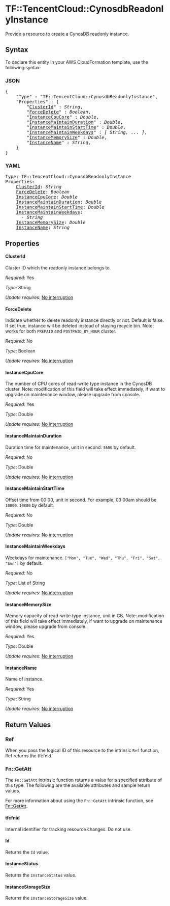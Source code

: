 # TF::TencentCloud::CynosdbReadonlyInstance

Provide a resource to create a CynosDB readonly instance.

## Syntax

To declare this entity in your AWS CloudFormation template, use the following syntax:

### JSON

<pre>
{
    "Type" : "TF::TencentCloud::CynosdbReadonlyInstance",
    "Properties" : {
        "<a href="#clusterid" title="ClusterId">ClusterId</a>" : <i>String</i>,
        "<a href="#forcedelete" title="ForceDelete">ForceDelete</a>" : <i>Boolean</i>,
        "<a href="#instancecpucore" title="InstanceCpuCore">InstanceCpuCore</a>" : <i>Double</i>,
        "<a href="#instancemaintainduration" title="InstanceMaintainDuration">InstanceMaintainDuration</a>" : <i>Double</i>,
        "<a href="#instancemaintainstarttime" title="InstanceMaintainStartTime">InstanceMaintainStartTime</a>" : <i>Double</i>,
        "<a href="#instancemaintainweekdays" title="InstanceMaintainWeekdays">InstanceMaintainWeekdays</a>" : <i>[ String, ... ]</i>,
        "<a href="#instancememorysize" title="InstanceMemorySize">InstanceMemorySize</a>" : <i>Double</i>,
        "<a href="#instancename" title="InstanceName">InstanceName</a>" : <i>String</i>,
    }
}
</pre>

### YAML

<pre>
Type: TF::TencentCloud::CynosdbReadonlyInstance
Properties:
    <a href="#clusterid" title="ClusterId">ClusterId</a>: <i>String</i>
    <a href="#forcedelete" title="ForceDelete">ForceDelete</a>: <i>Boolean</i>
    <a href="#instancecpucore" title="InstanceCpuCore">InstanceCpuCore</a>: <i>Double</i>
    <a href="#instancemaintainduration" title="InstanceMaintainDuration">InstanceMaintainDuration</a>: <i>Double</i>
    <a href="#instancemaintainstarttime" title="InstanceMaintainStartTime">InstanceMaintainStartTime</a>: <i>Double</i>
    <a href="#instancemaintainweekdays" title="InstanceMaintainWeekdays">InstanceMaintainWeekdays</a>: <i>
      - String</i>
    <a href="#instancememorysize" title="InstanceMemorySize">InstanceMemorySize</a>: <i>Double</i>
    <a href="#instancename" title="InstanceName">InstanceName</a>: <i>String</i>
</pre>

## Properties

#### ClusterId

Cluster ID which the readonly instance belongs to.

_Required_: Yes

_Type_: String

_Update requires_: [No interruption](https://docs.aws.amazon.com/AWSCloudFormation/latest/UserGuide/using-cfn-updating-stacks-update-behaviors.html#update-no-interrupt)

#### ForceDelete

Indicate whether to delete readonly instance directly or not. Default is false. If set true, instance will be deleted instead of staying recycle bin. Note: works for both `PREPAID` and `POSTPAID_BY_HOUR` cluster.

_Required_: No

_Type_: Boolean

_Update requires_: [No interruption](https://docs.aws.amazon.com/AWSCloudFormation/latest/UserGuide/using-cfn-updating-stacks-update-behaviors.html#update-no-interrupt)

#### InstanceCpuCore

The number of CPU cores of read-write type instance in the CynosDB cluster. Note: modification of this field will take effect immediately, if want to upgrade on maintenance window, please upgrade from console.

_Required_: Yes

_Type_: Double

_Update requires_: [No interruption](https://docs.aws.amazon.com/AWSCloudFormation/latest/UserGuide/using-cfn-updating-stacks-update-behaviors.html#update-no-interrupt)

#### InstanceMaintainDuration

Duration time for maintenance, unit in second. `3600` by default.

_Required_: No

_Type_: Double

_Update requires_: [No interruption](https://docs.aws.amazon.com/AWSCloudFormation/latest/UserGuide/using-cfn-updating-stacks-update-behaviors.html#update-no-interrupt)

#### InstanceMaintainStartTime

Offset time from 00:00, unit in second. For example, 03:00am should be `10800`. `10800` by default.

_Required_: No

_Type_: Double

_Update requires_: [No interruption](https://docs.aws.amazon.com/AWSCloudFormation/latest/UserGuide/using-cfn-updating-stacks-update-behaviors.html#update-no-interrupt)

#### InstanceMaintainWeekdays

Weekdays for maintenance. `["Mon", "Tue", "Wed", "Thu", "Fri", "Sat", "Sun"]` by default.

_Required_: No

_Type_: List of String

_Update requires_: [No interruption](https://docs.aws.amazon.com/AWSCloudFormation/latest/UserGuide/using-cfn-updating-stacks-update-behaviors.html#update-no-interrupt)

#### InstanceMemorySize

Memory capacity of read-write type instance, unit in GB. Note: modification of this field will take effect immediately, if want to upgrade on maintenance window, please upgrade from console.

_Required_: Yes

_Type_: Double

_Update requires_: [No interruption](https://docs.aws.amazon.com/AWSCloudFormation/latest/UserGuide/using-cfn-updating-stacks-update-behaviors.html#update-no-interrupt)

#### InstanceName

Name of instance.

_Required_: Yes

_Type_: String

_Update requires_: [No interruption](https://docs.aws.amazon.com/AWSCloudFormation/latest/UserGuide/using-cfn-updating-stacks-update-behaviors.html#update-no-interrupt)

## Return Values

### Ref

When you pass the logical ID of this resource to the intrinsic `Ref` function, Ref returns the tfcfnid.

### Fn::GetAtt

The `Fn::GetAtt` intrinsic function returns a value for a specified attribute of this type. The following are the available attributes and sample return values.

For more information about using the `Fn::GetAtt` intrinsic function, see [Fn::GetAtt](https://docs.aws.amazon.com/AWSCloudFormation/latest/UserGuide/intrinsic-function-reference-getatt.html).

#### tfcfnid

Internal identifier for tracking resource changes. Do not use.

#### Id

Returns the <code>Id</code> value.

#### InstanceStatus

Returns the <code>InstanceStatus</code> value.

#### InstanceStorageSize

Returns the <code>InstanceStorageSize</code> value.

